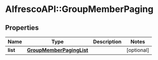 # AlfrescoAPI::GroupMemberPaging

## Properties
Name | Type | Description | Notes
------------ | ------------- | ------------- | -------------
**list** | [**GroupMemberPagingList**](GroupMemberPagingList.md) |  | [optional] 


